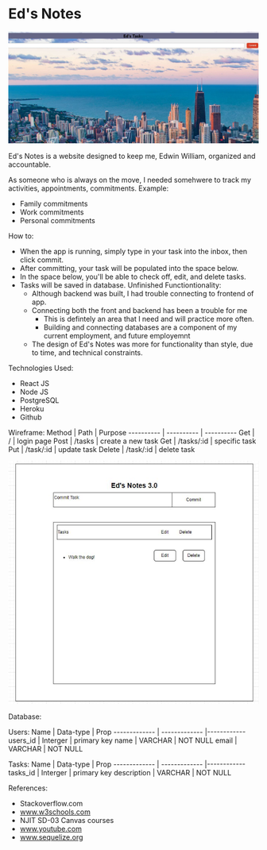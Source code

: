 # Ed's Notes

![](src/images/web%20page%20snip.JPG)

Ed's Notes is a website designed to keep me, Edwin William, organized and accountable.

As someone who is always on the move, I needed somehwere to track my activities, appointments, commitments. Example:
* Family commitments
* Work commitments
* Personal commitments

How to:
* When the app is running, simply type in your task into the inbox, then click commit.
* After committing, your task will be populated into the space below.
* In the space below, you'll be able to check off, edit, and delete tasks.
* Tasks will be saved in database.
    Unfinished Functiontionality:
    * Although backend was built, I had trouble connecting to frontend of app. 
    * Connecting both the front and backend has been a trouble for me
        * This is defintely an area that I need and will practice more often.
        * Building and connecting databases are a component of my current employment, and future employemnt
    * The design of Ed's Notes was more for functionality than style, due to time, and technical constraints.

Technologies Used:
* React JS
* Node JS
* PostgreSQL
* Heroku
* Github


Wireframe:
Method  |   Path    |   Purpose
----------  |   ----------  |   ----------
Get     |   /           | login page
Post    |   /tasks      | create a new task
Get     |   /tasks/:id  | specific task
Put     |   /task/:id   | update task
Delete  |   /task/:id   | delete task   

![](src/images/eds_notes_visual.JPG) 

Database:

Users:
Name    |   Data-type   |   Prop
------------- | ------------- |------------
users_id    |   Interger |   primary key
name    |   VARCHAR    |   NOT NULL
email   |   VARCHAR |   NOT NULL

Tasks:
Name    |   Data-type   |   Prop
------------- | ------------- |------------
tasks_id    |   Interger |   primary key
description   |   VARCHAR    |   NOT NULL  


References:
* Stackoverflow.com
* www.w3schools.com
* NJIT SD-03 Canvas courses
* www.youtube.com
* www.sequelize.org
